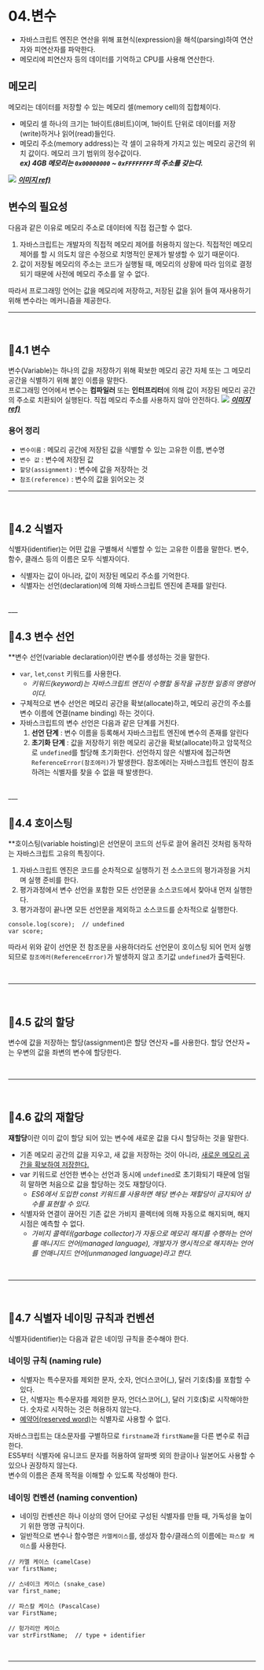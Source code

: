 # **04.변수**
- 자바스크립트 엔진은 연산을 위해 표현식(expression)을 해석(parsing)하여 연산자와 피연산자를 파악한다.
- 메모리에 피연산자 등의 데이터를 기억하고 CPU를 사용해 연산한다.
## **메모리**
메모리는 데이터를 저장할 수 있는 메모리 셀(memory cell)의 집합체이다.
- 메모리 셀 하나의 크기는 1바이트(8비트)이며, 1바이트 단위로 데이터를 저장(write)하거나 읽어(read)들인다.
- 메모리 주소(memory address)는 각 셀이 고유하게 가지고 있는 메모리 공간의 위치 값이다. 메모리 크기 범위의 정수값이다.</br>
    ___ex) 4GB 메모리는 `0x00000000` ~ `0xFFFFFFFF`의 주소를 갖는다.___

![](https://user-images.githubusercontent.com/66757141/212366880-e8c326bf-213a-4c69-a681-850c2dd33ff6.png)
[**_이미지 ref)_**](https://velog.io/@chillihc/JavaScript-%EB%AA%A8%EB%8D%98-%EC%9E%90%EB%B0%94%EC%8A%A4%ED%81%AC%EB%A6%BD%ED%8A%B8-Deep-Dive%EB%A1%9C-%EB%B0%B0%EC%9A%B0%EB%8A%94-JS-3-%EC%9E%90%EB%B0%94%EC%8A%A4%ED%81%AC%EB%A6%BD%ED%8A%B8-%EA%B0%9C%EB%B0%9C-%ED%99%98%EA%B2%BD%EA%B3%BC-%EC%8B%A4%ED%96%89-%EB%B0%A9%EB%B2%95-ytv11p6z)

## **변수의 필요성**
다음과 같은 이유로 메모리 주소로 데이터에 직접 접근할 수 없다.
1. 자바스크립트는 개발자의 직접적 메모리 제어를 허용하지 않는다. 직접적인 메모리 제어를 할 시 의도치 않은 수정으로 치명적인 문제가 발생할 수 있기 때문이다.
2. 값이 저장될 메모리의 주소는 코드가 실행될 때, 메모리의 상황에 따라 임의로 결정되기 때문에 사전에 메모리 주소를 알 수 없다.

따라서 프로그래밍 언어는 값을 메모리에 저장하고, 저장된 값을 읽어 들여 재사용하기 위해 변수라는 메커니즘을 제공한다.

___
</br>

## 🚀**4.1 변수**
변수(Variable)는 하나의 값을 저장하기 위해 확보한 메모리 공간 자체 또는 그 메모리 공간을 식별하기 위해 붙인 이름을 말한다.<br>
프로그래밍 언어에서 변수는 **컴파일러** 또는 **인터프리터**에 의해 값이 저장된 메모리 공간의 주소로 치환되어 실행된다. 직접 메모리 주소를 사용하지 않아 안전하다.
![](https://user-images.githubusercontent.com/66757141/212366913-43851008-c858-4776-8925-30ded9877fb2.png)
[**_이미지 ref)_**](https://velog.io/@chillihc/JavaScript-%EB%AA%A8%EB%8D%98-%EC%9E%90%EB%B0%94%EC%8A%A4%ED%81%AC%EB%A6%BD%ED%8A%B8-Deep-Dive%EB%A1%9C-%EB%B0%B0%EC%9A%B0%EB%8A%94-JS-3-%EC%9E%90%EB%B0%94%EC%8A%A4%ED%81%AC%EB%A6%BD%ED%8A%B8-%EA%B0%9C%EB%B0%9C-%ED%99%98%EA%B2%BD%EA%B3%BC-%EC%8B%A4%ED%96%89-%EB%B0%A9%EB%B2%95-ytv11p6z)
### 용어 정리
- `변수이름` : 메모리 공간에 저장된 값을 식별할 수 있는 고유한 이름, 변수명
- `변수 값` : 변수에 저장된 값
- `할당(assignment)` : 변수에 값을 저장하는 것
- `참조(reference)` : 변수의 값을 읽어오는 것
___
<br>

## 🚀**4.2 식별자**
식별자(identifier)는 어떤 값을 구별해서 식별할 수 있는 고유한 이름을 말한다. 변수, 함수, 클래스 등의 이름은 모두 식별자이다.
- 식별자는 값이 아니라, 값이 저장된 메모리 주소를 기억한다.
- 식별자는 선언(declaration)에 의해 자바스크립트 엔진에 존재를 알린다.
<br>
___
<br>

## 🚀**4.3 변수 선언**
**변수 선언(variable declaration)이란 변수를 생성하는 것을 말한다.
- `var`, `let`,`const` 키워드를 사용한다.
    - _키워드(keyword)는 자바스크립트 엔진이 수행할 동작을 규정한 일종의 명령어이다._
- 구체적으로 변수 선언은 메모리 공간을 확보(allocate)하고, 메모리 공간의 주소를 변수 이름에 연결(name binding) 하는 것이다.
- 자바스크립트의 변수 선언은 다음과 같은 단계를 거친다.
    1. **선언 단계** : 변수 이름을 등록해서 자바스크립트 엔진에 변수의 존재를 알린다
    2. **초기화 단계** : 값을 저장하기 위한 메모리 공간을 확보(allocate)하고 암묵적으로 `undefined`를 할당해 초기화한다.
선언하지 않은 식별자에 접근하면 `ReferenceError(참조에러)`가 발생한다. 참조에러는 자바스크립트 엔진이 참조하려는 식별자를 찾을 수 없을 때 발생한다.
<br>
___
<br>

## 🚀**4.4 호이스팅**
**호이스팅(variable hoisting)은 선언문이 코드의 선두로 끌어 올려진 것처럼 동작하는 자바스크립트 고유의 특징이다.
1. 자바스크립트 엔진은 코드를 순차적으로 실행하기 전 소스코드의 평가과정을 거치며 실행 준비를 한다.
2. 평가과정에서 변수 선언을 포함한 모든 선언문을 소스코드에서 찾아내 먼저 실행한다.
3. 평가과정이 끝나면 모든 선언문을 제외하고 소스코드를 순차적으로 실행한다.
```
console.log(score);  // undefined
var score;
```
따라서 위와 같이 선언문 전 참조문을 사용하더라도 선언문이 호이스팅 되어 먼저 실행되므로 `참조에러(ReferenceError)`가 발생하지 않고 초기값 `undefined`가 출력된다.

<br>

___
<br>

## 🚀**4.5 값의 할당**
변수에 값을 저장하는 할당(assignment)은 할당 연산자 `=`를 사용한다.
할당 연산자 `=`는 우변의 값을 좌변의 변수에 할당한다.

<br>

___
<br>

## 🚀**4.6 값의 재할당**
**재할당**이란 이미 값이 할당 되어 있는 변수에 새로운 값을 다시 할당하는 것을 말한다.
- 기존 메모리 공간의 값을 지우고, 새 값을 저장하는 것이 아니라, <u>새로운 메모리 공간을 확보하여 저장한다.</u>
- var 키워드로 선언한 변수는 선언과 동시에 `undefined`로 초기화되기 때문에 엄밀히 말하면 처음으로 값을 할당하는 것도 재할당이다.
    - _ES6에서 도입한 const 키워드를 사용하면 해당 변수는 재할당이 금지되어 상수를 표현할 수 있다._
- 식별자와 연결이 끊어진 기존 값은 가비지 콜렉터에 의해 자동으로 해지되며, 해지 시점은 예측할 수 없다.
    - _가비지 콜렉터(garbage collector)가 자동으로 메모리 해지를 수행하는 언어를 매니지드 언어(managed language), 개발자가 명시적으로 해지하는 언어를 언매니지드 언어(unmanaged language)라고 한다._

<br>

___
<br>

## 🚀**4.7 식별자 네이밍 규칙과 컨벤션**
식별자(identifier)는 다음과 같은 네이밍 규칙을 준수해야 한다.
### **네이밍 규칙 (naming rule)**
- 식별자는 특수문자를 제외한 문자, 숫자, 언더스코어(_), 달러 기호($)를 포함할 수 있다.
- 단, 식별자는 특수문자를 제외한 문자, 언더스코어(_), 달러 기호($)로 시작해야한다. 숫자로 시작하는 것은 허용하지 않는다.
- [예약어(reserved word)](https://developer.mozilla.org/en-US/docs/Web/JavaScript/Reference/Lexical_grammar#reserved_words)는 식별자로 사용할 수 없다. <br>

자바스크립트는 대소문자를 구별하므로 `firstname`과 `firstName`을 다른 변수로 취급한다. <br>
ES5부터 식별자에 유니코드 문자를 허용하여 알파벳 외의 한글이나 일본어도 사용할 수 있으나 권장하지 않는다. <br>
변수의 이름은 존재 목적을 이해할 수 있도록 작성해야 한다.

### **네이밍 컨벤션 (naming convention)**
- 네이밍 컨벤션은 하나 이상의 영어 단어로 구성된 식별자를 만들 때, 가독성을 높이기 위한 명명 규칙이다. <br>
- 일반적으로 변수나 함수명은 `카멜케이스`를, 생성자 함수/클래스의 이름에는 `파스칼 케이스`를 사용한다.
```
// 카멜 케이스 (camelCase)
var firstName;

// 스네이크 케이스 (snake_case)
var first_name;

// 파스칼 케이스 (PascalCase)
var FirstName;

// 헝가리안 케이스
var strFirstName;  // type + identifier
```

<br>

___
<br>